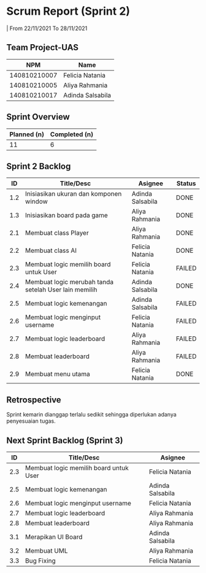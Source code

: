 # Scrum Report (Sprint 2)
| From 22/11/2021 To 28/11/2021

## Team Project-UAS
| NPM           | Name        |
| ------------- |-------------|
| 140810210007  | Felicia Natania |
| 140810210005  | Aliya Rahmania |
| 140810210017  | Adinda Salsabila |

## Sprint Overview
| Planned (n)   | Completed (n) |
| ------------- |-------------- |
| 11            | 6             |

## Sprint 2 Backlog

| ID  | Title/Desc | Asignee | Status |
| --- | ---------- | ------- | -------|
| 1.2 | Inisiasikan ukuran dan komponen window | Adinda Salsabila | DONE |
| 1.3 | Inisiasikan board pada game | Aliya Rahmania | DONE |
| 2.1 | Membuat class Player | Aliya Rahmania | DONE |
| 2.2 | Membuat class AI | Felicia Natania | DONE |
| 2.3 | Membuat logic memilih board untuk User | Felicia Natania | FAILED |
| 2.4 | Membuat logic merubah tanda setelah User lain memilih | Adinda Salsabila | DONE |
| 2.5 | Membuat logic kemenangan | Adinda Salsabila | FAILED |
| 2.6 | Membuat logic menginput username | Felicia Natania | FAILED |
| 2.7 | Membuat logic leaderboard | Aliya Rahmania | FAILED |
| 2.8 | Membuat leaderboard | Aliya Rahmania | FAILED |
| 2.9 | Membuat menu utama | Felicia Natania | DONE |

## Retrospective 

Sprint kemarin dianggap terlalu sedikit sehingga diperlukan adanya penyesuaian tugas.

## Next Sprint Backlog (Sprint 3)
| ID  | Title/Desc | Asignee | 
| --- | ---------- | ------- | 
| 2.3 | Membuat logic memilih board untuk User | Felicia Natania | 
| 2.5 | Membuat logic kemenangan | Adinda Salsabila | 
| 2.6 | Membuat logic menginput username | Felicia Natania |
| 2.7 | Membuat logic leaderboard | Aliya Rahmania |
| 2.8 | Membuat leaderboard | Aliya Rahmania |
| 3.1 | Merapikan UI Board | Adinda Salsabila |
| 3.2 | Membuat UML | Aliya Rahmania |
| 3.3 | Bug Fixing | Felicia Natania |
